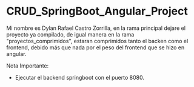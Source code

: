 # CRUD_SpringBoot_Angular_Project
Mi nombre es Dylan Rafael Castro Zorrilla, en la rama principal dejare el proyecto ya compilado, de igual manera en la rama "proyectos_comprimidos", estaran comprimidos tanto el backen como el frontend, debido más que nada por el peso del frontend que se hizo en angular.

Nota Importante:
- Ejecutar el backend springboot con el puerto 8080.
